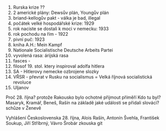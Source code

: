 1. Rurska krize ??
2. 2 americké plány: Dewsův plán, Youngův plán
3. briand-kellogův pakt - válka je bad, illegal
4. počátek velké hospodářské krize: 1929
5. rok naciste se dostali k moci v nemecku: 1933
6. rok pochodu na řím - 1922
7. pivní puč: 1923
8. kniha A.H.: Mein Kampf
9. Nationale Socialistische Deutsche Arbeits Partei
10. vyvolená rasa: árijská rasa
11. fasces - 
12. filosof 19. stol. ktery inspiroval adolfa hitlera
13. SA - Hitlerovy nemecke ozbrojene slozky
14. VŘSR - převrat v Rusku na socialismus = Velká říjnová socialistická revoluce
15. Uljanov

Proč 28. října? protože Rakousko bylo ochotné přijmout příměří
Kdo tu byl? Masaryk, Kramář, Beneš, Rašín
na základě jaké události se přidali slováci? schůze v Ženevě

Vyhlášení Československa 28. října, Alois Rašín, Antonín Švehla, František Soukup, Jiří Stříbrný, Vávro Šrobár
zkouska git